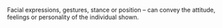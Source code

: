 Facial expressions, gestures, stance or position – can convey the attitude, feelings or personality of the individual shown.